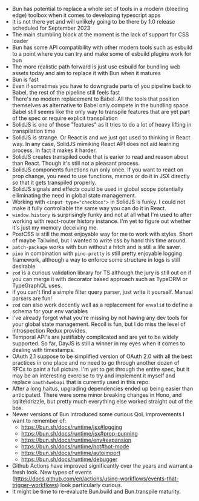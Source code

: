 - Bun has potential to replace a whole set of tools in a modern (bleeding edge) toolbox when it comes to developing typescript apps
- It is not there yet and will unlikely going to be there by 1.0 release scheduled for September 2023
- The main stumbling block at the moment is the lack of support for CSS loader
- Bun has some API compatibility with other modern tools such as esbuild to a point where you can try and make some of esbuild plugins work for bun
- The more realistic path forward is just use esbuild for bundling web assets today and aim to replace it with Bun when it matures
- Bun is fast
- Even if sometimes you have to downgrade parts of you pipeline back to Babel, the rest of the pipeline still feels fast
- There's no modern replacement to Babel. All the tools that position themselves as alternative to Babel only compete in the bundling space. Babel still seems like the only way to transpile features that are yet part of the spec or require explicit transpilation
- SolidJS is one of those "features" as it tries to do a lot of heavy lifting in transpilation time
- SolidJS is strange. Or React is and we just got used to thinking in React way. In any case, SolidJS mimiking React API does not aid learning process. In fact it makes it harder.
- SolidJS creates transpiled code that is earier to read and reason about than React. Though it's still not a pleasant process.
- SolidJS components functions run only once. If you want to react on prop change, you need to use functions, memos or do it in JSX directly so that it gets transpiled properly.
- SolidJS signals and effects could be used in global scope potentially elliminating the need in global state management.
- Working with `<input type="checkbox">` in SolidJS is funky. I could not make it fully controllable the same way you can do it in React.
- `window.history` is surprisingly funky and not at all what I'm used to after working with react-router history instance. I'm yet to figure out whether it's just my memory deceiving me.
- PostCSS is still the most enjoyable way for me to work with styles. Short of maybe Tailwind, but I wanted to write css by hand this time around.
- `patch-package` works with bun without a hitch and is still a life saver.
- `pino` in combination with `pino-pretty` is still pretty enjoyable logging framework, although a way to enforce some structure in logs is still desirable
- `zod` is a curious validation library for TS although the jury is still out on if you can merge it with decorator based approach such as TypeORM or TypeGraphQL uses.
- if you can't find a simple filter query parser, just write it yourself. Manual parsers are fun!
- `zod` can also work decently well as a replacement for `envalid` to define a schema for your env variables
- I've already forgot what you're missing by not having any dev tools for your global state management. Recoil is fun, but I do miss the level of introspection Redux provides.
- Temporal API's are justifiably complicated and are yet to be widely supported. So far, DayJS is still a winner in my eyes when it comes to dealing with timestamps.
- OAuth 2.1 suppose to be simplified version of OAuth 2.0 with all the best practices in one place and no need to go through another dozen of RFCs to paint a full picture. I'm yet to get through the entire spec, but it may be an interesting exercise to try and implement it myself and replace `oauth4webapi` that is currently used in this repo.
- After a long haitus, upgrading dependencies ended up being easier than anticipated. There were some minor breaking changes in Hono, and sqlite\drizzle, but pretty much everything else worked straight out of the box.
- Newer versions of Bun introduced some curious QoL improvements I want to remember of:
  - https://bun.sh/docs/runtime/jsx#logging
  - https://bun.sh/docs/runtime/jsx#prop-punning
  - https://bun.sh/docs/runtime/env#expansion
  - https://bun.sh/docs/runtime/hot#hot-mode
  - https://bun.sh/docs/runtime/autoimport
  - https://bun.sh/docs/runtime/debugger
- Github Actions have improved significantly over the years and warrant a fresh look. New types of events (https://docs.github.com/en/actions/using-workflows/events-that-trigger-workflows) look particularly curious.
- It might be time to re-evaluate Bun.build and Bun.transpile maturity.
